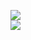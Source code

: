 [![](https://img.shields.io/badge/Made%20With-Github%20Spray-lightgrey.svg?style=for-the-badge&logo=github)](https://github.com/Annihil/github-spray#4847)  
[![](https://i.imgur.com/2DrTn0Z.gif)](https://github.com/Annihil/github-spray)